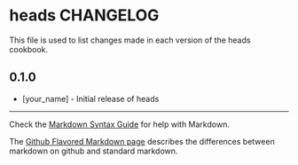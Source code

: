 heads CHANGELOG
===============

This file is used to list changes made in each version of the heads cookbook.

0.1.0
-----
- [your_name] - Initial release of heads

- - -
Check the [Markdown Syntax Guide](http://daringfireball.net/projects/markdown/syntax) for help with Markdown.

The [Github Flavored Markdown page](http://github.github.com/github-flavored-markdown/) describes the differences between markdown on github and standard markdown.

